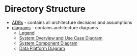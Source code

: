 # Directory Structure

- [ADRs](https://github.com/TheJedis2020/arch_katas_2020/tree/main/ADRs) - contains all architecture decisions and assumptions
- [diagrams](https://github.com/TheJedis2020/arch_katas_2020/tree/main/diagrams) - contains architecture diagrams
	- [Legend](https://github.com/TheJedis2020/arch_katas_2020/blob/main/diagrams/Legend.jpg)
	- [System Overview and Use Case Diagram](https://github.com/TheJedis2020/arch_katas_2020/blob/main/diagrams/System%20Overview%20and%20Use%20Case%20Diagram.jpg)
	- [System Component Diagram](https://github.com/TheJedis2020/arch_katas_2020/blob/main/diagrams/System%20Component%20Diagram.jpg)
	- [Data Platform Diagram](https://github.com/TheJedis2020/arch_katas_2020/blob/main/diagrams/Data%20Platform%20Diagram.jpg)
